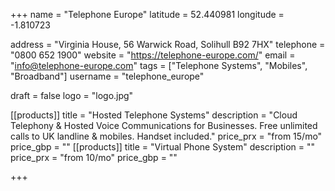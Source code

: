 +++
name = "Telephone Europe"
latitude = 52.440981
longitude = -1.810723

address = "Virginia House, 56 Warwick Road, Solihull B92 7HX"
telephone = "0800 652 1900"
website = "https://telephone-europe.com/"
email = "info@telephone-europe.com"
tags = ["Telephone Systems", "Mobiles", "Broadband"]
username = "telephone_europe"

draft = false
logo = "logo.jpg"

[[products]]
  title = "Hosted Telephone Systems"
  description = "Cloud Telephony & Hosted Voice Communications for Businesses. Free unlimited calls to UK landline & mobiles. Handset included."
  price_prx = "from 15/mo"
  price_gbp = ""
[[products]]
  title = "Virtual Phone System"
  description = ""
  price_prx = "from 10/mo"
  price_gbp = ""
  
  
+++

